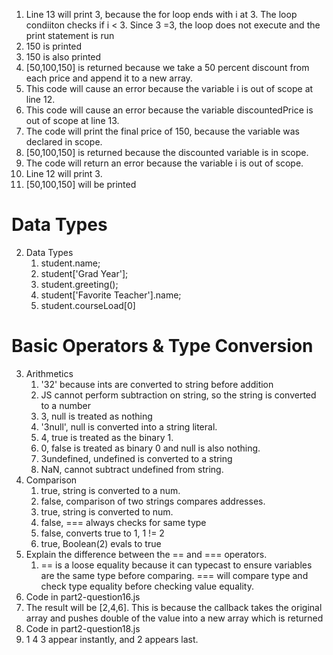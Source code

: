 1. Line 13 will print 3, because the for loop ends with i at 3. The loop condiiton checks if i < 3. Since 3 =3, the loop does not execute and the print statement is run
2. 150 is printed
3. 150 is also printed
4. [50,100,150] is returned because we take a 50 percent discount from each price and append it to a new array.
5. This code will cause an error because the variable i is out of scope at line 12.
6. This code will cause an error because the variable discountedPrice is out of scope at line 13.
7. The code will print the final price of 150, because the variable was declared in scope.
8. [50,100,150] is returned because the discounted variable is in scope.
9. The code will return an error because the variable i is out of scope.
10. Line 12 will print 3.
11. [50,100,150] will be printed
  
# Data Types #
2. Data Types
   1. student.name;
   2. student['Grad Year'];
   3. student.greeting();
   4. student['Favorite Teacher'].name;
   5. student.courseLoad[0]
# Basic Operators & Type Conversion #
3. Arithmetics
   1. '32' because ints are converted to string before addition
   2. JS cannot perform subtraction on string, so the string is converted to a number
   3. 3, null is treated as nothing
   4. '3null', null is converted into a string literal.
   5. 4, true is treated as the binary 1.
   6. 0, false is treated as binary 0 and null is also nothing.
   7. 3undefined, undefined is converted to a string
   8. NaN, cannot subtract undefined from string.
4. Comparison
   1. true, string is converted to a num.
   2. false, comparison of two strings compares addresses.
   3. true, string is converted to num.
   4. false, === always checks for same type
   5. false, converts true to 1, 1 != 2
   6. true, Boolean(2) evals to true
5. Explain the difference between the == and === operators.
   1. == is a loose equality because it can typecast to ensure variables are the same type before comparing. === will compare type and check type equality before checking value equality.
6. Code in part2-question16.js
7. The result will be [2,4,6]. This is because the callback takes the original array and pushes double of the value into a new array which is returned
8. Code in part2-question18.js
9. 1 4 3 appear instantly, and 2 appears last. 
